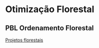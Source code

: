# Otimização Florestal

## PBL Ordenamento Florestal

[Projetos florestais](https://gorgens.github.io/otimizacao/blob/main/pbl%20ordenamento/Ficha%20Avaliacao%20de%20projetos%20florestais/index.html)
